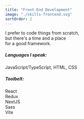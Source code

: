 ```yaml
---
title: "Front-End Development"
image: "./skills-frontend.svg"
sortOrder: 2
---
```


I prefer to code things from scratch,  
but there's a time and a place  
for a good framework.

##### Languages I speak:

JavaScript/TypeScript, HTML, CSS

##### Toolbelt:

React  
Redux  
NextJS  
Sass  
Vite
